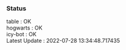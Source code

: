 ### Status


table : OK  
hogwarts : OK  
icy-bot : OK  
Latest Update : 2022-07-28 13:34:48.717435
